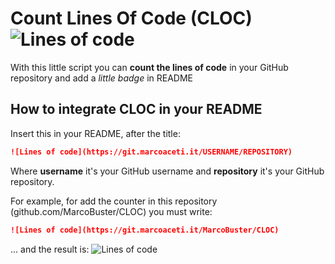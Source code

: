 # Count Lines Of Code (CLOC) ![Lines of code](https://git.marcoaceti.it/MarcoBuster/CLOC)
With this little script you can **count the lines of code** in your GitHub repository and add a *little badge* in README

## How to integrate CLOC in your README
Insert this in your README, after the title:
```markdown
![Lines of code](https://git.marcoaceti.it/USERNAME/REPOSITORY)
```
Where **username** it's your GitHub username and **repository** it's your GitHub repository.

For example, for add the counter in this repository (github.com/MarcoBuster/CLOC) you must write:
```markdown
![Lines of code](https://git.marcoaceti.it/MarcoBuster/CLOC)
```
... and the result is: ![Lines of code](https://git.marcoaceti.it/MarcoBuster/CLOC)
